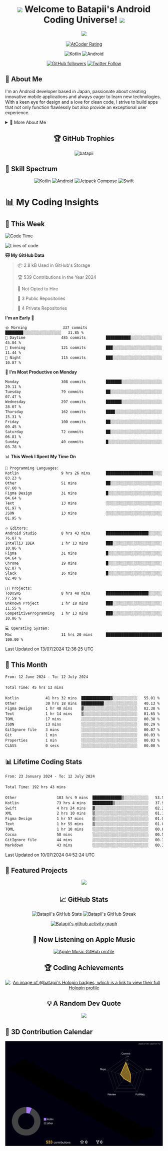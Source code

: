 <h1 align="center">
  <img src="https://media.giphy.com/media/hvRJCLFzcasrR4ia7z/giphy.gif" width="28">
  Welcome to Batapii's Android Coding Universe!
  <img src="https://media.giphy.com/media/hvRJCLFzcasrR4ia7z/giphy.gif" width="28">
</h1>

<p align="center">
  <img src="https://readme-typing-svg.herokuapp.com/?lines=Android+Developer+in+Japan;Always%20learning%20new%20things&font=Fira%20Code&center=true&width=440&height=45&color=f75c7e&vCenter=true&size=22">
</p>

<div align="center">
  
[![AtCoder Rating](https://img.shields.io/endpoint?url=https%3A%2F%2Fatcoder-badges.now.sh%2Fapi%2Fatcoder%2Fjson%2Fbatapii3939)](https://atcoder.jp/users/batapii3939)

![Kotlin](https://img.shields.io/badge/Kotlin-★☆☆☆☆☆☆☆☆☆-brightgreen)
![Android](https://img.shields.io/badge/Android-★☆☆☆☆☆☆☆☆☆-brightgreen)

  
[![GitHub followers](https://img.shields.io/github/followers/batapii?style=social)](https://github.com/batapii)
[![Twitter Follow](https://img.shields.io/twitter/follow/batapii?style=social)](https://twitter.com/batapii3939)

</div>

## 🚀 About Me
I'm an Android developer based in Japan, passionate about creating innovative mobile applications and always eager to learn new technologies. With a keen eye for design and a love for clean code, I strive to build apps that not only function flawlessly but also provide an exceptional user experience.

<details>
<summary>🌟 More About Me</summary>

- 🔭 I'm currently working on revolutionizing mobile productivity apps
- 🌱 I'm currently learning Kotlin Multiplatform and Jetpack Compose
- 👯 I'm looking to collaborate on open-source Android projects
- 💬 Ask me about Android development, Kotlin, and mobile UX design
- ⚡ Fun fact: I can solve a Rubik's cube in under 2 minutes!

</details>

<h2 align="center">🏆 GitHub Trophies</h2>
<p align="center">
  <img src="https://github-profile-trophy.vercel.app/?username=batapii&theme=nord&column=7&no-frame=true&no-bg=true&rank=SECRET,SSS,SS,S,AAA,AA,A,B,C,?" alt="batapii" />
</p>

## 🌈 Skill Spectrum

<div align="center">

![Kotlin](https://img.shields.io/badge/Kotlin-0095D5?style=for-the-badge&logo=kotlin&logoColor=white)
![Android](https://img.shields.io/badge/Android-3DDC84?style=for-the-badge&logo=android&logoColor=white)
![Jetpack Compose](https://img.shields.io/badge/Jetpack%20Compose-4285F4?style=for-the-badge&logo=jetpackcompose&logoColor=white)
![Swift](https://img.shields.io/badge/Swift-FA7343?style=for-the-badge&logo=swift&logoColor=white)

</div>


# 📊 My Coding Insights

## 📅 This Week
<!--START_SECTION:waka-week-->
![Code Time](http://img.shields.io/badge/Code%20Time-192%20hrs%2051%20mins-blue)

![Lines of code](https://img.shields.io/badge/From%20Hello%20World%20I%27ve%20Written-75.9%20thousand%20lines%20of%20code-blue)

**🐱 My GitHub Data** 

> 📦 2.8 kB Used in GitHub's Storage 
 > 
> 🏆 539 Contributions in the Year 2024
 > 
> 🚫 Not Opted to Hire
 > 
> 📜 3 Public Repositories 
 > 
> 🔑 4 Private Repositories 
 > 
**I'm an Early 🐤** 

```text
🌞 Morning                337 commits         ████████░░░░░░░░░░░░░░░░░   31.85 % 
🌆 Daytime                485 commits         ███████████░░░░░░░░░░░░░░   45.84 % 
🌃 Evening                121 commits         ███░░░░░░░░░░░░░░░░░░░░░░   11.44 % 
🌙 Night                  115 commits         ███░░░░░░░░░░░░░░░░░░░░░░   10.87 % 
```
📅 **I'm Most Productive on Monday** 

```text
Monday                   308 commits         ███████░░░░░░░░░░░░░░░░░░   29.11 % 
Tuesday                  79 commits          ██░░░░░░░░░░░░░░░░░░░░░░░   07.47 % 
Wednesday                297 commits         ███████░░░░░░░░░░░░░░░░░░   28.07 % 
Thursday                 162 commits         ████░░░░░░░░░░░░░░░░░░░░░   15.31 % 
Friday                   100 commits         ██░░░░░░░░░░░░░░░░░░░░░░░   09.45 % 
Saturday                 72 commits          ██░░░░░░░░░░░░░░░░░░░░░░░   06.81 % 
Sunday                   40 commits          █░░░░░░░░░░░░░░░░░░░░░░░░   03.78 % 
```


📊 **This Week I Spent My Time On** 

```text
💬 Programming Languages: 
Kotlin                   9 hrs 26 mins       █████████████████████░░░░   83.23 % 
Other                    51 mins             ██░░░░░░░░░░░░░░░░░░░░░░░   07.60 % 
Figma Design             31 mins             █░░░░░░░░░░░░░░░░░░░░░░░░   04.64 % 
Text                     13 mins             ░░░░░░░░░░░░░░░░░░░░░░░░░   01.97 % 
JSON                     13 mins             ░░░░░░░░░░░░░░░░░░░░░░░░░   01.95 % 

🔥 Editors: 
Android Studio           8 hrs 43 mins       ███████████████████░░░░░░   76.87 % 
IntelliJ IDEA            1 hr 13 mins        ███░░░░░░░░░░░░░░░░░░░░░░   10.86 % 
Figma                    31 mins             █░░░░░░░░░░░░░░░░░░░░░░░░   04.64 % 
Chrome                   19 mins             █░░░░░░░░░░░░░░░░░░░░░░░░   02.87 % 
Slack                    16 mins             █░░░░░░░░░░░░░░░░░░░░░░░░   02.40 % 

🐱‍💻 Projects: 
ToDoSNS                  8 hrs 48 mins       ███████████████████░░░░░░   77.59 % 
Unknown Project          1 hr 18 mins        ███░░░░░░░░░░░░░░░░░░░░░░   11.55 % 
CompetitiveProgramming   1 hr 13 mins        ███░░░░░░░░░░░░░░░░░░░░░░   10.86 % 

💻 Operating System: 
Mac                      11 hrs 20 mins      █████████████████████████   100.00 % 
```


 Last Updated on 13/07/2024 12:36:25 UTC
<!--END_SECTION:waka-week-->

## 📅 This Month
<!--START_SECTION:wakamonth-->

```txt
From: 12 June 2024 - To: 12 July 2024

Total Time: 45 hrs 13 mins

Kotlin            41 hrs 32 mins  █████████████▓░░░░░░░░░░░   55.01 %
Other             30 hrs 18 mins  ██████████░░░░░░░░░░░░░░░   40.13 %
Figma Design      1 hr 48 mins    ▓░░░░░░░░░░░░░░░░░░░░░░░░   02.38 %
Text              1 hr 14 mins    ▒░░░░░░░░░░░░░░░░░░░░░░░░   01.65 %
TOML              17 mins         ░░░░░░░░░░░░░░░░░░░░░░░░░   00.38 %
JSON              13 mins         ░░░░░░░░░░░░░░░░░░░░░░░░░   00.29 %
GitIgnore file    3 mins          ░░░░░░░░░░░░░░░░░░░░░░░░░   00.07 %
Git               1 min           ░░░░░░░░░░░░░░░░░░░░░░░░░   00.03 %
Properties        1 min           ░░░░░░░░░░░░░░░░░░░░░░░░░   00.03 %
CLASS             0 secs          ░░░░░░░░░░░░░░░░░░░░░░░░░   00.00 %
```

<!--END_SECTION:wakamonth-->

## 📊 Lifetime Coding Stats

<!--START_SECTION:wakaalltime-->

```txt
From: 23 January 2024 - To: 12 July 2024

Total Time: 192 hrs 43 mins

Other                  103 hrs 9 mins  █████████████▒░░░░░░░░░░░   53.52 %
Kotlin                 73 hrs 4 mins   █████████▒░░░░░░░░░░░░░░░   37.92 %
Swift                  4 hrs 24 mins   ▓░░░░░░░░░░░░░░░░░░░░░░░░   02.29 %
XML                    2 hrs 10 mins   ▒░░░░░░░░░░░░░░░░░░░░░░░░   01.13 %
Figma Design           1 hr 57 mins    ▒░░░░░░░░░░░░░░░░░░░░░░░░   01.02 %
Text                   1 hr 55 mins    ▒░░░░░░░░░░░░░░░░░░░░░░░░   01.00 %
TOML                   1 hr 10 mins    ░░░░░░░░░░░░░░░░░░░░░░░░░   00.61 %
Cocoa                  58 mins         ░░░░░░░░░░░░░░░░░░░░░░░░░   00.50 %
GitIgnore file         44 mins         ░░░░░░░░░░░░░░░░░░░░░░░░░   00.38 %
Markdown               43 mins         ░░░░░░░░░░░░░░░░░░░░░░░░░   00.37 %
```

<!--END_SECTION:wakaalltime-->

Last Updated on 10/07/2024 04:52:24 UTC

## 🌟 Featured Projects

<div align="center">
  <a href="https://github.com/batapii/ToDoSNS">
    <img src="https://github-readme-stats.vercel.app/api/pin/?username=batapii&repo=ToDoSNS&theme=radical" />
  </a>

## 📈 GitHub Stats

<div align="center">
  <img src="https://github-readme-stats.vercel.app/api?username=batapii&show_icons=true&theme=radical" alt="Batapii's GitHub Stats" />
  <img src="https://github-readme-streak-stats.herokuapp.com/?user=batapii&theme=radical" alt="Batapii's GitHub Streak" />
  
[![Batapii's github activity graph](https://github-readme-activity-graph.vercel.app/graph?username=batapii&theme=react-dark)](https://github.com/ashutosh00710/github-readme-activity-graph)
</div>

## 🎵 Now Listening on Apple Music

<div align="center">
  
[![Apple Music GitHub profile](https://music-profile.rayriffy.com/theme/dark.svg?uid=001005.6598667d2ffd4a10a4f429edd0ba24c4.1156)](https://github.com/rayriffy/apple-music-github-profile)

</div>


## 🏆 Coding Achievements

<div align="center">

[![An image of @batapii's Holopin badges, which is a link to view their full Holopin profile](https://holopin.me/batapii)](https://holopin.io/@batapii)

</div>

## 💡 A Random Dev Quote

<div align="center">

![](https://quotes-github-readme.vercel.app/api?type=horizontal&theme=radical)

</div>

</div>

## 🚀 3D Contribution Calendar

<div align="center">
  
![](./profile-3d-contrib/profile-night-rainbow.svg)

</div>
